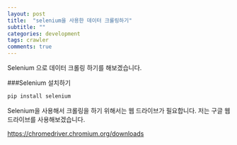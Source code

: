 ```yaml
---
layout: post
title:  "selenium을 사용한 데이터 크롤링하기"
subtitle: ""
categories: development
tags: crawler
comments: true
---
```



Selenium 으로 데이터 크롤링 하기를 해보겠습니다.

###Selenium 설치하기
```bash
pip install selenium
```

Selenium을 사용해서 크롤링을 하기 위해서는 웹 드라이브가 필요합니다.
저는 구글 웹드라이브를 사용해보겠습니다.

https://chromedriver.chromium.org/downloads


<!-- 
<img src='{{"/assets/img/post_image/virtualenv-add-jupyter/kernel_add_check.png"}}' width="270" height="300"> -->